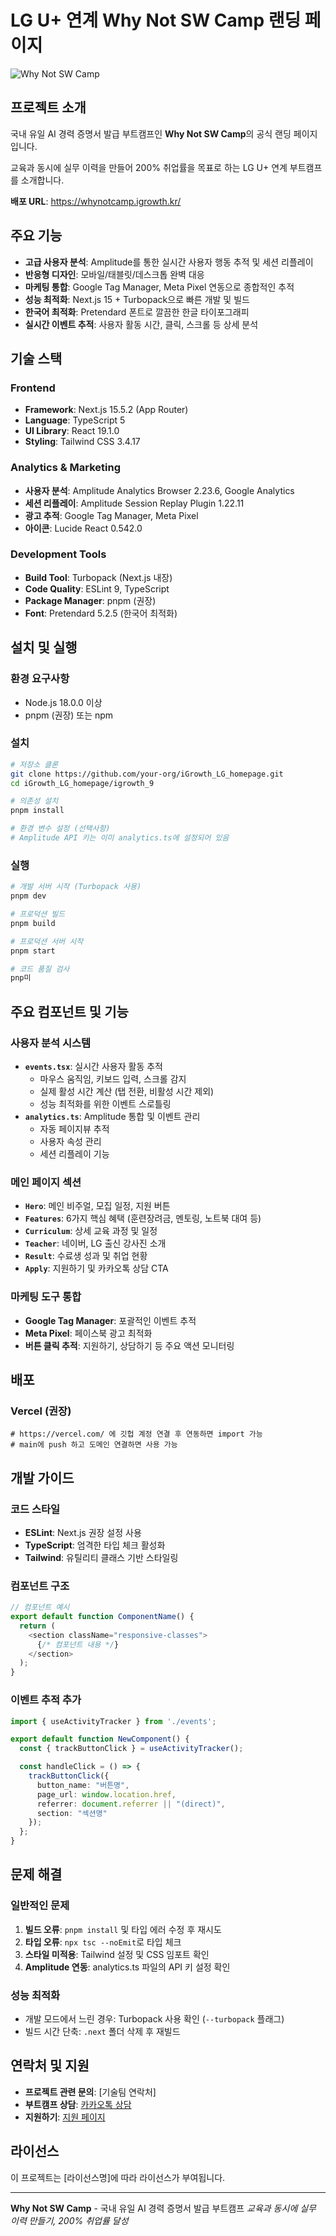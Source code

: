# LG U+ 연계 Why Not SW Camp 랜딩 페이지

![Why Not SW Camp](https://whynotcamp.igrowth.kr/open_graph.png)

## 프로젝트 소개

국내 유일 AI 경력 증명서 발급 부트캠프인 **Why Not SW Camp**의 공식 랜딩 페이지입니다.

교육과 동시에 실무 이력을 만들어 200% 취업률을 목표로 하는 LG U+ 연계 부트캠프를 소개합니다.

**배포 URL**: https://whynotcamp.igrowth.kr/

## 주요 기능

-  **고급 사용자 분석**: Amplitude를 통한 실시간 사용자 행동 추적 및 세션 리플레이
-  **반응형 디자인**: 모바일/태블릿/데스크톱 완벽 대응
-  **마케팅 통합**: Google Tag Manager, Meta Pixel 연동으로 종합적인 추적
-  **성능 최적화**: Next.js 15 + Turbopack으로 빠른 개발 및 빌드
-  **한국어 최적화**: Pretendard 폰트로 깔끔한 한글 타이포그래피
-  **실시간 이벤트 추적**: 사용자 활동 시간, 클릭, 스크롤 등 상세 분석

##  기술 스택

### Frontend
- **Framework**: Next.js 15.5.2 (App Router)
- **Language**: TypeScript 5
- **UI Library**: React 19.1.0
- **Styling**: Tailwind CSS 3.4.17

### Analytics & Marketing
- **사용자 분석**: Amplitude Analytics Browser 2.23.6, Google Analytics
- **세션 리플레이**: Amplitude Session Replay Plugin 1.22.11
- **광고 추적**: Google Tag Manager, Meta Pixel
- **아이콘**: Lucide React 0.542.0

### Development Tools
- **Build Tool**: Turbopack (Next.js 내장)
- **Code Quality**: ESLint 9, TypeScript
- **Package Manager**: pnpm (권장)
- **Font**: Pretendard 5.2.5 (한국어 최적화)

##  설치 및 실행

### 환경 요구사항
- Node.js 18.0.0 이상
- pnpm (권장) 또는 npm

### 설치
```bash
# 저장소 클론
git clone https://github.com/your-org/iGrowth_LG_homepage.git
cd iGrowth_LG_homepage/igrowth_9

# 의존성 설치
pnpm install

# 환경 변수 설정 (선택사항)
# Amplitude API 키는 이미 analytics.ts에 설정되어 있음
```

### 실행
```bash
# 개발 서버 시작 (Turbopack 사용)
pnpm dev

# 프로덕션 빌드
pnpm build

# 프로덕션 서버 시작
pnpm start

# 코드 품질 검사
pnp미
```

##  주요 컴포넌트 및 기능

###  사용자 분석 시스템
- **`events.tsx`**: 실시간 사용자 활동 추적
  - 마우스 움직임, 키보드 입력, 스크롤 감지
  - 실제 활성 시간 계산 (탭 전환, 비활성 시간 제외)
  - 성능 최적화를 위한 이벤트 스로틀링
- **`analytics.ts`**: Amplitude 통합 및 이벤트 관리
  - 자동 페이지뷰 추적
  - 사용자 속성 관리
  - 세션 리플레이 기능

###  메인 페이지 섹션
- **`Hero`**: 메인 비주얼, 모집 일정, 지원 버튼
- **`Features`**: 6가지 핵심 혜택 (훈련장려금, 멘토링, 노트북 대여 등)
- **`Curriculum`**: 상세 교육 과정 및 일정
- **`Teacher`**: 네이버, LG 출신 강사진 소개
- **`Result`**: 수료생 성과 및 취업 현황
- **`Apply`**: 지원하기 및 카카오톡 상담 CTA

###  마케팅 도구 통합
- **Google Tag Manager**: 포괄적인 이벤트 추적
- **Meta Pixel**: 페이스북 광고 최적화
- **버튼 클릭 추적**: 지원하기, 상담하기 등 주요 액션 모니터링

##  배포

### Vercel (권장)
```
# https://vercel.com/ 에 깃헙 계정 연결 후 연동하면 import 가능
# main에 push 하고 도메인 연결하면 사용 가능
```
##  개발 가이드

### 코드 스타일
- **ESLint**: Next.js 권장 설정 사용
- **TypeScript**: 엄격한 타입 체크 활성화
- **Tailwind**: 유틸리티 클래스 기반 스타일링

### 컴포넌트 구조
```typescript
// 컴포넌트 예시
export default function ComponentName() {
  return (
    <section className="responsive-classes">
      {/* 컴포넌트 내용 */}
    </section>
  );
}
```

### 이벤트 추적 추가
```typescript
import { useActivityTracker } from './events';

export default function NewComponent() {
  const { trackButtonClick } = useActivityTracker();

  const handleClick = () => {
    trackButtonClick({
      button_name: "버튼명",
      page_url: window.location.href,
      referrer: document.referrer || "(direct)",
      section: "섹션명"
    });
  };
}
```

##  문제 해결

### 일반적인 문제
1. **빌드 오류**: `pnpm install` 및 타입 에러 수정 후 재시도
2. **타입 오류**: `npx tsc --noEmit`로 타입 체크
3. **스타일 미적용**: Tailwind 설정 및 CSS 임포트 확인
4. **Amplitude 연동**: analytics.ts 파일의 API 키 설정 확인

### 성능 최적화
- 개발 모드에서 느린 경우: Turbopack 사용 확인 (`--turbopack` 플래그)
- 빌드 시간 단축: `.next` 폴더 삭제 후 재빌드

##  연락처 및 지원

- **프로젝트 관련 문의**: [기술팀 연락처]
- **부트캠프 상담**: [카카오톡 상담](https://pf.kakao.com/_lTcxcG/chat)
- **지원하기**: [지원 페이지](https://igrowth.recruit.roundhr.com/c/RWTJ5MAHQN/apply)

##  라이선스

이 프로젝트는 [라이선스명]에 따라 라이선스가 부여됩니다.

---

**Why Not SW Camp** - 국내 유일 AI 경력 증명서 발급 부트캠프
*교육과 동시에 실무 이력 만들기, 200% 취업률 달성*
